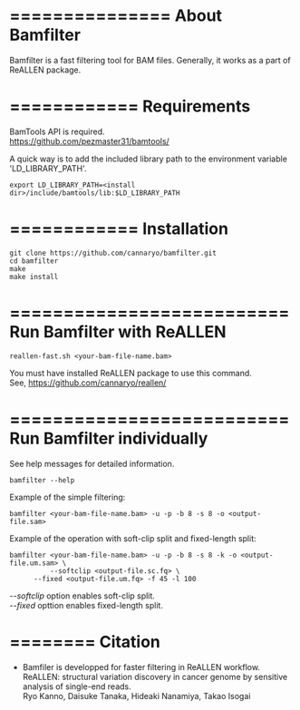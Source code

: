 ===============
About Bamfilter
===============

Bamfilter is a fast filtering tool for BAM files.
Generally, it works as a part of ReALLEN package.

============
Requirements
============

BamTools API is required.  
https://github.com/pezmaster31/bamtools/

A quick way is to add the included library path to the environment variable 'LD_LIBRARY_PATH'.

    export LD_LIBRARY_PATH=<install dir>/include/bamtools/lib:$LD_LIBRARY_PATH

============
Installation
============

    git clone https://github.com/cannaryo/bamfilter.git
    cd bamfilter
    make
    make install

==========================
Run Bamfilter with ReALLEN
==========================    

    reallen-fast.sh <your-bam-file-name.bam>

You must have installed ReALLEN package to use this command.  
See, 
https://github.com/cannaryo/reallen/

==========================
Run Bamfilter individually
==========================

See help messages for detailed information.

    bamfilter --help

Example of the simple filtering:

    bamfilter <your-bam-file-name.bam> -u -p -b 8 -s 8 -o <output-file.sam>

Example of the operation with soft-clip split and fixed-length split:

    bamfilter <your-bam-file-name.bam> -u -p -b 8 -s 8 -k -o <output-file.um.sam> \
    	      --softclip <output-file.sc.fq> \
	      --fixed <output-file.um.fq> -f 45 -l 100

*--softclip* option enables soft-clip split.  
*--fixed* opttion enables fixed-length split.

========
Citation
========

* Bamfiler is developped for faster filtering in ReALLEN workflow.  
ReALLEN: structural variation discovery in cancer genome by sensitive analysis of single-end reads.  
 Ryo Kanno, Daisuke Tanaka, Hideaki Nanamiya, Takao Isogai
